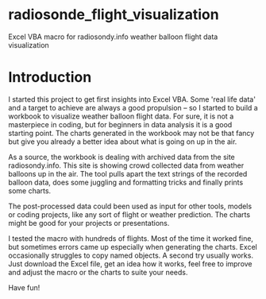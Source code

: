 # radiosonde_flight_visualization
Excel VBA macro for radiosondy.info weather balloon flight data visualization

# Introduction
I started this project to get first insights into Excel VBA. Some 'real life data' and a target to achieve are always a good propulsion – so I started to build a workbook to visualize weather balloon flight data. 
For sure, it is not a masterpiece in coding, but for beginners in data analysis it is a good starting point. The charts generated in the workbook may not be that fancy but give you already a better idea about what is going on up in the air.

As a source, the workbook is dealing with archived data from the site radiosondy.info. This site is showing crowd collected data from weather balloons up in the air. 
The tool pulls apart the text strings of the recorded balloon data, does some juggling and formatting tricks and finally prints some charts.

The post-processed data could been used as input for other tools, models or coding projects, like any sort of flight or weather prediction. The charts might be good for your projects or presentations.

I tested the macro with hundreds of flights. Most of the time it worked fine, but sometimes errors came up especially when generating the charts. Excel occasionally struggles to copy named objects. A second try usually works. Just download the Excel file, get an idea how it works, feel free to improve and adjust the macro or the charts to suite your needs.

Have fun!
